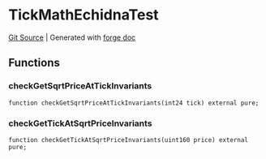 # TickMathEchidnaTest
[Git Source](https://github.com/Uniswap/docs/blob/1141642f8ba4665a50660886a8a8401526677045/src/test/TickMathEchidnaTest.sol)
| Generated with [forge doc](https://book.getfoundry.sh/reference/forge/forge-doc)


## Functions
### checkGetSqrtPriceAtTickInvariants


```solidity
function checkGetSqrtPriceAtTickInvariants(int24 tick) external pure;
```

### checkGetTickAtSqrtPriceInvariants


```solidity
function checkGetTickAtSqrtPriceInvariants(uint160 price) external pure;
```

